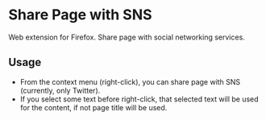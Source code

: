 # Share Page with SNS

Web extension for Firefox.
Share page with social networking services.

## Usage

* From the context menu (right-click), you can share page with SNS (currently, only Twitter).
* If you select some text before right-click, that selected text will be used for the content, if not page title will be used.
